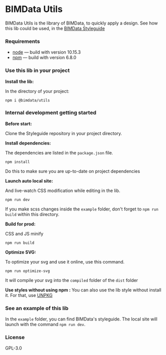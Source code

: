 # BIMData Utils
BIMData Utils is the library of BIMData, to quickly apply a design.
See how this lib could be used, in the [BIMData Styleguide](https://styleguide.bimdata.io/)


### Requirements
  - [node](https://nodejs.org/en/) — build with version 10.15.3
  - [npm](https://www.npmjs.com/) — build with version 6.8.0


### Use this lib in your project
__Install the lib:__

In the directory of your project:
```
npm i @bimdata/utils
```


### Internal development getting started
__Before start:__

Clone the Styleguide repository in your project directory.


__Install dependencies:__

The dependencies are listed in the `package.json` file.
```
npm install
```
Do this to make sure you are up-to-date on project dependencies


__Launch auto local site:__

And live-watch CSS modification while editing in the lib.
```
npm run dev
```
If you make scss changes inside the `example` folder, don't forget to `npm run build` within this directory.


__Build for prod:__

CSS and JS minify
```
npm run build
```

__Optimize SVG:__

To optimize your svg and use it online, use this command.
```
npm run optimize-svg
```
It will compile your svg into the `compiled` folder of the `dist` folder


__Use styles without using npm :__
You can also use the lib style without install it. For that, use [UNPKG](https://unpkg.com/)

### See an example of this lib
In the `example` folder, you can find BIMData's styleguide. The local site will launch with the command `npm run dev`.

### License
GPL-3.0
